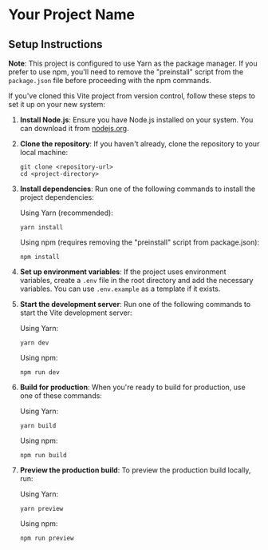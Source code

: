 # Your Project Name

## Setup Instructions

**Note**: This project is configured to use Yarn as the package manager. If you prefer to use npm, you'll need to remove the "preinstall" script from the `package.json` file before proceeding with the npm commands.

If you've cloned this Vite project from version control, follow these steps to set it up on your new system:

1. **Install Node.js**: Ensure you have Node.js installed on your system. You can download it from [nodejs.org](https://nodejs.org/).

2. **Clone the repository**: If you haven't already, clone the repository to your local machine:
   ```
   git clone <repository-url>
   cd <project-directory>
   ```

3. **Install dependencies**: Run one of the following commands to install the project dependencies:
   
   Using Yarn (recommended):
   ```
   yarn install
   ```
   
   Using npm (requires removing the "preinstall" script from package.json):
   ```
   npm install
   ```

4. **Set up environment variables**: If the project uses environment variables, create a `.env` file in the root directory and add the necessary variables. You can use `.env.example` as a template if it exists.

5. **Start the development server**: Run one of the following commands to start the Vite development server:
   
   Using Yarn:
   ```
   yarn dev
   ```
   
   Using npm:
   ```
   npm run dev
   ```

6. **Build for production**: When you're ready to build for production, use one of these commands:
   
   Using Yarn:
   ```
   yarn build
   ```
   
   Using npm:
   ```
   npm run build
   ```

7. **Preview the production build**: To preview the production build locally, run:
   
   Using Yarn:
   ```
   yarn preview
   ```
   
   Using npm:
   ```
   npm run preview
   ```

